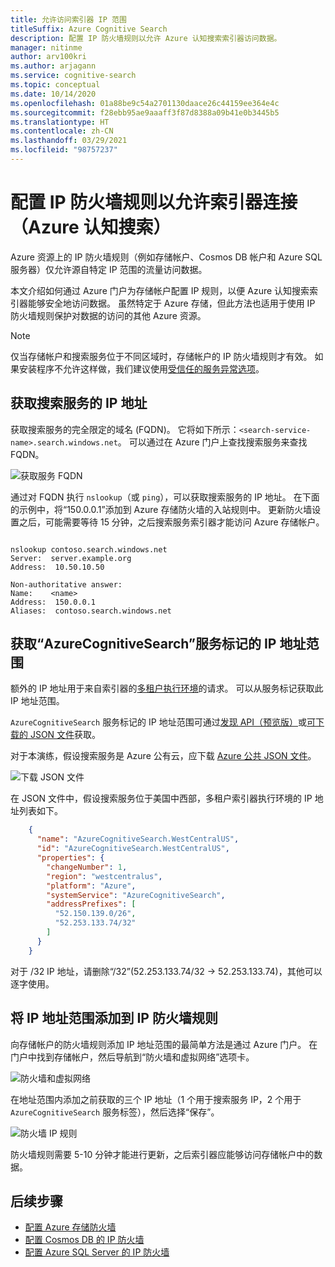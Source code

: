 ```yaml
---
title: 允许访问索引器 IP 范围
titleSuffix: Azure Cognitive Search
description: 配置 IP 防火墙规则以允许 Azure 认知搜索索引器访问数据。
manager: nitinme
author: arv100kri
ms.author: arjagann
ms.service: cognitive-search
ms.topic: conceptual
ms.date: 10/14/2020
ms.openlocfilehash: 01a88be9c54a2701130daace26c44159ee364e4c
ms.sourcegitcommit: f28ebb95ae9aaaff3f87d8388a09b41e0b3445b5
ms.translationtype: HT
ms.contentlocale: zh-CN
ms.lasthandoff: 03/29/2021
ms.locfileid: "98757237"
---
```

# <a name="configure-ip-firewall-rules-to-allow-indexer-connections-azure-cognitive-search"></a>配置 IP 防火墙规则以允许索引器连接（Azure 认知搜索）

Azure 资源上的 IP 防火墙规则（例如存储帐户、Cosmos DB 帐户和 Azure SQL 服务器）仅允许源自特定 IP 范围的流量访问数据。

本文介绍如何通过 Azure 门户为存储帐户配置 IP 规则，以便 Azure 认知搜索索引器能够安全地访问数据。 虽然特定于 Azure 存储，但此方法也适用于使用 IP 防火墙规则保护对数据的访问的其他 Azure 资源。

> [!NOTE]
> 仅当存储帐户和搜索服务位于不同区域时，存储帐户的 IP 防火墙规则才有效。 如果安装程序不允许这样做，我们建议使用[受信任的服务异常选项](search-indexer-howto-access-trusted-service-exception.md)。

## <a name="get-the-ip-address-of-the-search-service"></a>获取搜索服务的 IP 地址

获取搜索服务的完全限定的域名 (FQDN)。 它将如下所示：`<search-service-name>.search.windows.net`。 可以通过在 Azure 门户上查找搜索服务来查找 FQDN。

   ![获取服务 FQDN](media\search-indexer-howto-secure-access\search-service-portal.png "获取服务 FQDN")

通过对 FQDN 执行 `nslookup`（或 `ping`），可以获取搜索服务的 IP 地址。 在下面的示例中，将“150.0.0.1”添加到 Azure 存储防火墙的入站规则中。 更新防火墙设置之后，可能需要等待 15 分钟，之后搜索服务索引器才能访问 Azure 存储帐户。

```azurepowershell

nslookup contoso.search.windows.net
Server:  server.example.org
Address:  10.50.10.50

Non-authoritative answer:
Name:    <name>
Address:  150.0.0.1
Aliases:  contoso.search.windows.net
```

## <a name="get-the-ip-address-ranges-for-azurecognitivesearch-service-tag"></a>获取“AzureCognitiveSearch”服务标记的 IP 地址范围

额外的 IP 地址用于来自索引器的[多租户执行环境](search-indexer-securing-resources.md#indexer-execution-environment)的请求。 可以从服务标记获取此 IP 地址范围。

`AzureCognitiveSearch` 服务标记的 IP 地址范围可通过[发现 API（预览版）](../virtual-network/service-tags-overview.md#use-the-service-tag-discovery-api-public-preview)或[可下载的 JSON 文件](../virtual-network/service-tags-overview.md#discover-service-tags-by-using-downloadable-json-files)获取。

对于本演练，假设搜索服务是 Azure 公有云，应下载 [Azure 公共 JSON 文件](https://www.microsoft.com/download/details.aspx?id=56519)。

   ![下载 JSON 文件](media\search-indexer-howto-secure-access\service-tag.png "下载 JSON 文件")

在 JSON 文件中，假设搜索服务位于美国中西部，多租户索引器执行环境的 IP 地址列表如下。

```json
    {
      "name": "AzureCognitiveSearch.WestCentralUS",
      "id": "AzureCognitiveSearch.WestCentralUS",
      "properties": {
        "changeNumber": 1,
        "region": "westcentralus",
        "platform": "Azure",
        "systemService": "AzureCognitiveSearch",
        "addressPrefixes": [
          "52.150.139.0/26",
          "52.253.133.74/32"
        ]
      }
    }
```

对于 /32 IP 地址，请删除“/32”(52.253.133.74/32 -> 52.253.133.74)，其他可以逐字使用。

## <a name="add-the-ip-address-ranges-to-ip-firewall-rules"></a>将 IP 地址范围添加到 IP 防火墙规则

向存储帐户的防火墙规则添加 IP 地址范围的最简单方法是通过 Azure 门户。 在门户中找到存储帐户，然后导航到“防火墙和虚拟网络”选项卡。

   ![防火墙和虚拟网络](media\search-indexer-howto-secure-access\storage-firewall.png "防火墙和虚拟网络")

在地址范围内添加之前获取的三个 IP 地址（1 个用于搜索服务 IP，2 个用于 `AzureCognitiveSearch` 服务标签），然后选择“保存”。

   ![防火墙 IP 规则](media\search-indexer-howto-secure-access\storage-firewall-ip.png "防火墙 IP 规则")

防火墙规则需要 5-10 分钟才能进行更新，之后索引器应能够访问存储帐户中的数据。

## <a name="next-steps"></a>后续步骤

- [配置 Azure 存储防火墙](../storage/common/storage-network-security.md)
- [配置 Cosmos DB 的 IP 防火墙](../cosmos-db/how-to-configure-firewall.md)
- [配置 Azure SQL Server 的 IP 防火墙](../azure-sql/database/firewall-configure.md)